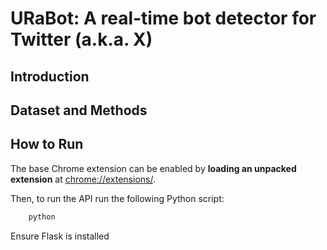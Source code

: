 # URaBot: A real-time bot detector for Twitter (a.k.a. X)

## Introduction

## Dataset and Methods

## How to Run

The base Chrome extension can be enabled by **loading an unpacked extension** at [chrome://extensions/](chrome://extensions/). 


Then, to run the API run the following Python script:
```bash
    python 
```

Ensure Flask is installed 
